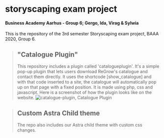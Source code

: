 # storyscaping exam project
#### Business Academy Aarhus - Group 6; Gergo, Ida, Virag & Sylwia
This is the repository of the 3rd semester Storyscaping exam project, BAAA 2020, Group 6.


> ## "Catalogue Plugin"
> This repository includes a plugin called 'catalogueplugin'.
> It's a simple pop-up plugin that lets users download ReGrow's catalogue and contact them directly.
> It uses the shortcode [show_catalogue] and with that code inserted to a site, the catalogue will automatically pop up on that page with a fixed position.
> It is made using php, css and javascript.
> Here is a screenshot of how the plugin looks like on the website.
> ![catalogue-plugin, Catalogue Plugin](/images/catalogue-plugin-screeenshot.png)


> ## Custom Astra Child theme
> The repo also includes our Astra child theme with custom css changes.

